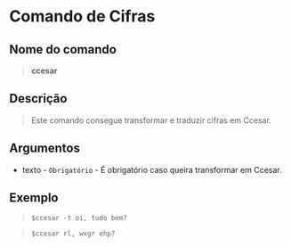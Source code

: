 # Comando de Cifras

## Nome do comando
> **ccesar**

## Descrição
> Este comando consegue transformar e traduzir cifras em Ccesar.

## Argumentos
- texto - `Obrigatório` - É obrigatório caso queira transformar em Ccesar.

## Exemplo
> `$ccesar -t oi, tudo bem?`

> `$ccesar rl, wxgr ehp?`